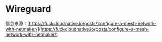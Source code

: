 # Wireguard

信息来源：[https://fuckcloudnative.io/posts/configure-a-mesh-network-with-netmaker/](https://fuckcloudnative.io/posts/configure-a-mesh-network-with-netmaker/)
